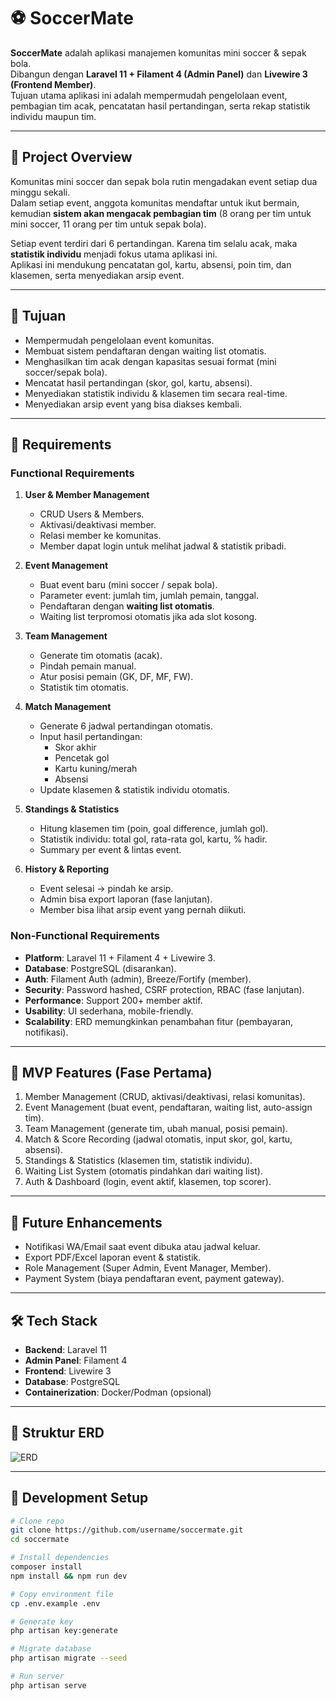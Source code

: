 # ⚽ SoccerMate

**SoccerMate** adalah aplikasi manajemen komunitas mini soccer & sepak bola.  
Dibangun dengan **Laravel 11 + Filament 4 (Admin Panel)** dan **Livewire 3 (Frontend Member)**.  
Tujuan utama aplikasi ini adalah mempermudah pengelolaan event, pembagian tim acak, pencatatan hasil pertandingan, serta rekap statistik individu maupun tim.

---

## 📖 Project Overview

Komunitas mini soccer dan sepak bola rutin mengadakan event setiap dua minggu sekali.  
Dalam setiap event, anggota komunitas mendaftar untuk ikut bermain, kemudian **sistem akan mengacak pembagian tim** (8 orang per tim untuk mini soccer, 11 orang per tim untuk sepak bola).  

Setiap event terdiri dari 6 pertandingan. Karena tim selalu acak, maka **statistik individu** menjadi fokus utama aplikasi ini.  
Aplikasi ini mendukung pencatatan gol, kartu, absensi, poin tim, dan klasemen, serta menyediakan arsip event.

---

## 🎯 Tujuan
- Mempermudah pengelolaan event komunitas.
- Membuat sistem pendaftaran dengan waiting list otomatis.
- Menghasilkan tim acak dengan kapasitas sesuai format (mini soccer/sepak bola).
- Mencatat hasil pertandingan (skor, gol, kartu, absensi).
- Menyediakan statistik individu & klasemen tim secara real-time.
- Menyediakan arsip event yang bisa diakses kembali.

---

## 📝 Requirements

### Functional Requirements
1. **User & Member Management**
   - CRUD Users & Members.
   - Aktivasi/deaktivasi member.
   - Relasi member ke komunitas.
   - Member dapat login untuk melihat jadwal & statistik pribadi.

2. **Event Management**
   - Buat event baru (mini soccer / sepak bola).
   - Parameter event: jumlah tim, jumlah pemain, tanggal.
   - Pendaftaran dengan **waiting list otomatis**.
   - Waiting list terpromosi otomatis jika ada slot kosong.

3. **Team Management**
   - Generate tim otomatis (acak).
   - Pindah pemain manual.
   - Atur posisi pemain (GK, DF, MF, FW).
   - Statistik tim otomatis.

4. **Match Management**
   - Generate 6 jadwal pertandingan otomatis.
   - Input hasil pertandingan:
     - Skor akhir
     - Pencetak gol
     - Kartu kuning/merah
     - Absensi
   - Update klasemen & statistik individu otomatis.

5. **Standings & Statistics**
   - Hitung klasemen tim (poin, goal difference, jumlah gol).
   - Statistik individu: total gol, rata-rata gol, kartu, % hadir.
   - Summary per event & lintas event.

6. **History & Reporting**
   - Event selesai → pindah ke arsip.
   - Admin bisa export laporan (fase lanjutan).
   - Member bisa lihat arsip event yang pernah diikuti.

### Non-Functional Requirements
- **Platform**: Laravel 11 + Filament 4 + Livewire 3.
- **Database**: PostgreSQL (disarankan).
- **Auth**: Filament Auth (admin), Breeze/Fortify (member).
- **Security**: Password hashed, CSRF protection, RBAC (fase lanjutan).
- **Performance**: Support 200+ member aktif.
- **Usability**: UI sederhana, mobile-friendly.
- **Scalability**: ERD memungkinkan penambahan fitur (pembayaran, notifikasi).

---

## 🚀 MVP Features (Fase Pertama)
1. Member Management (CRUD, aktivasi/deaktivasi, relasi komunitas).
2. Event Management (buat event, pendaftaran, waiting list, auto-assign tim).
3. Team Management (generate tim, ubah manual, posisi pemain).
4. Match & Score Recording (jadwal otomatis, input skor, gol, kartu, absensi).
5. Standings & Statistics (klasemen tim, statistik individu).
6. Waiting List System (otomatis pindahkan dari waiting list).
7. Auth & Dashboard (login, event aktif, klasemen, top scorer).

---

## 🔮 Future Enhancements
- Notifikasi WA/Email saat event dibuka atau jadwal keluar.
- Export PDF/Excel laporan event & statistik.
- Role Management (Super Admin, Event Manager, Member).
- Payment System (biaya pendaftaran event, payment gateway).

---

## 🛠️ Tech Stack
- **Backend**: Laravel 11
- **Admin Panel**: Filament 4
- **Frontend**: Livewire 3
- **Database**: PostgreSQL
- **Containerization**: Docker/Podman (opsional)

---

## 📂 Struktur ERD
![ERD](docs/erd.png)

---

## 📌 Development Setup

```bash
# Clone repo
git clone https://github.com/username/soccermate.git
cd soccermate

# Install dependencies
composer install
npm install && npm run dev

# Copy environment file
cp .env.example .env

# Generate key
php artisan key:generate

# Migrate database
php artisan migrate --seed

# Run server
php artisan serve
